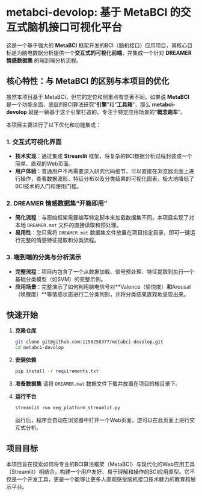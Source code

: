 # metabci-devolop: 基于 MetaBCI 的交互式脑机接口可视化平台

这是一个基于强大的 **MetaBCI** 框架开发的BCI（脑机接口）应用项目，其核心目标是为脑电数据分析提供一个**交互式的可视化前端**，并集成一个针对 **DREAMER 情感数据集** 的端到端分析流程。

## 核心特性：与 MetaBCI 的区别与本项目的优化

虽然本项目基于 MetaBCI，但它的定位和侧重点有显著不同。如果说 **MetaBCI** 是一个功能全面、底层的BCI算法研究“**引擎**”和“**工具箱**”，那么 **metabci-devolop** 就是一辆基于这个引擎打造的、专注于特定应用场景的“**概念跑车**”。

本项目主要进行了以下优化和功能集成：

### 1. 交互式可视化界面
- **技术实现**：通过集成 **Streamlit** 框架，将复杂的BCI数据分析过程封装成一个简单、直观的Web页面。
- **用户体验**：普通用户不再需要深入研究代码细节，可以直接在浏览器页面上进行操作，查看数据波形、特征分布以及分类结果的可视化图表，极大地降低了BCI技术的入门和使用门槛。

### 2. DREAMER 情感数据集“开箱即用”
- **简化流程**：与原始框架需要编写特定脚本来加载数据集不同，本项目实现了对本地 `DREAMER.mat` 文件的直接读取和预处理。
- **易用性**：您只需将 `DREAMER.mat` 数据集文件放置在项目指定目录，即可一键运行完整的情感特征提取和分类流程。

### 3. 端到端的分类与分析演示
- **完整流程**：项目内包含了一个从数据加载、信号预处理、特征提取到执行一个基础分类模型（如SVM）的完整示例。
- **应用场景**：完整演示了如何利用脑电信号对**Valence（愉悦度）**和**Arousal（唤醒度）**等情感状态进行二分类判别，并将分类结果直观地呈现出来。

## 快速开始

1.  **克隆仓库**
    ```bash
    git clone git@github.com:1150258377/metabci-devolop.git
    cd metabci-devolop
    ```

2.  **安装依赖**
    ```bash
    pip install -r requirements.txt
    ```

3.  **准备数据集**
    请将 `DREAMER.mat` 数据文件下载并放置在项目的根目录下。

4.  **运行平台**
    ```bash
    streamlit run eeg_platform_streamlit.py
    ```
    运行后，程序会自动在浏览器中打开一个Web页面，您可以在此页面上进行交互式分析。

## 项目目标

本项目旨在探索如何将专业的BCI算法框架（MetaBCI）与现代化的Web应用工具（Streamlit）相结合，构建一个用户友好、易于理解和操作的BCI应用原型。它不仅是一个开发工具，更是一个能够让更多人直观感受脑机接口技术魅力的教育和展示平台。
